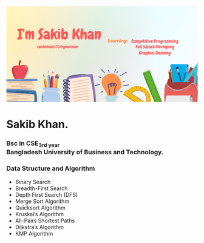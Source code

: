
<img src="I'm Sakib.png">
<h1>Sakib Khan.</h1>
<h3> Bsc in CSE<sub>3rd year</sub><br>Bangladesh University of Business and Technology.</h3>  
<div>
     
  <h3>Data Structure and Algorithm</h3>
     <ul>
         <li>Binary Search</li>
         <li>Breadth-First Search</li>
         <li>Depth First Search (DFS)</li>
         <li>Merge Sort Algorithm</li>
         <li>Quicksort Algorithm</li>
         <li>Kruskal’s Algorithm</li>
         <li>All-Pairs Shortest Paths </li>
         <li>Dijkstra’s Algorithm</li>
         <li>KMP Algorithm</li>
     </ul>

</div>
